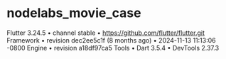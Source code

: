 # nodelabs_movie_case


Flutter 3.24.5 • channel stable • https://github.com/flutter/flutter.git
Framework • revision dec2ee5c1f (8 months ago) • 2024-11-13 11:13:06 -0800
Engine • revision a18df97ca5
Tools • Dart 3.5.4 • DevTools 2.37.3

